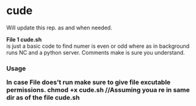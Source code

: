 # cude
Will update this rep. as and when needed.<br>

<b>File 1 cude.sh </b><br/>is just a basic code to find numer is even or odd where as in background runs NC and a python server.
Comments make is sure you understand.
###
<h3>Usage</hr><br/>
<p>
  In case File does't run make sure to give file excutable permissions.
  chmod +x cude.sh //Assuming youa re in same dir as of the file cude.sh
  
  
  
  
  
  
  
  </p>

